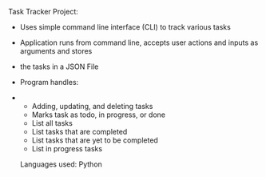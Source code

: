 Task Tracker Project:
- Uses simple command line interface (CLI) to track various tasks
  
- Application runs from command line, accepts user actions and inputs as arguments and stores
- the tasks in a JSON File
  
- Program handles:
-   - Adding, updating, and deleting tasks
    - Marks task as todo, in progress, or done
    - List all tasks
    - List tasks that are completed
    - List tasks that are yet to be completed
    - List in progress tasks
 
    Languages used: Python
